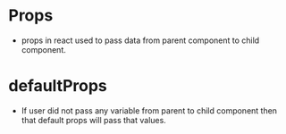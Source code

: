 # Props
- props in react used to pass data from parent component to child component.

# defaultProps
- If user did not pass any variable from parent to child component then that default props will pass that values.


